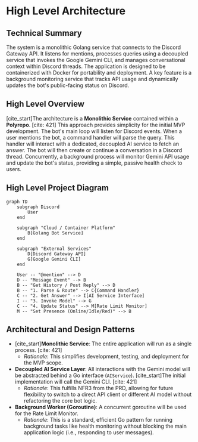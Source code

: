 # High Level Architecture

## Technical Summary

The system is a monolithic Golang service that connects to the Discord Gateway API. It listens for mentions, processes queries using a decoupled service that invokes the Google Gemini CLI, and manages conversational context within Discord threads. The application is designed to be containerized with Docker for portability and deployment. A key feature is a background monitoring service that tracks API usage and dynamically updates the bot's public-facing status on Discord.

## High Level Overview

[cite\_start]The architecture is a **Monolithic Service** contained within a **Polyrepo**. [cite: 421] This approach provides simplicity for the initial MVP development. The bot's main loop will listen for Discord events. When a user mentions the bot, a command handler will parse the query. This handler will interact with a dedicated, decoupled AI service to fetch an answer. The bot will then create or continue a conversation in a Discord thread. Concurrently, a background process will monitor Gemini API usage and update the bot's status, providing a simple, passive health check to users.

## High Level Project Diagram

```mermaid
graph TD
    subgraph Discord
        User
    end

    subgraph "Cloud / Container Platform"
        B[Golang Bot Service]
    end

    subgraph "External Services"
        D[Discord Gateway API]
        G[Google Gemini CLI]
    end

    User -- "@mention" --> D
    D -- "Message Event" --> B
    B -- "Get History / Post Reply" --> D
    B -- "1. Parse & Route" --> C{Command Handler}
    C -- "2. Get Answer" --> I[AI Service Interface]
    I -- "3. Invoke Model" --> G
    C -- "4. Update Status" --> M[Rate Limit Monitor]
    M -- "Set Presence (Online/Idle/Red)" --> B

```

## Architectural and Design Patterns

  * [cite\_start]**Monolithic Service**: The entire application will run as a single process. [cite: 421]
      * *Rationale*: This simplifies development, testing, and deployment for the MVP scope.
  * **Decoupled AI Service Layer**: All interactions with the Gemini model will be abstracted behind a Go interface (`AIService`). [cite\_start]The initial implementation will call the Gemini CLI. [cite: 421]
      * *Rationale*: This fulfills NFR3 from the PRD, allowing for future flexibility to switch to a direct API client or different AI model without refactoring the core bot logic.
  * **Background Worker (Goroutine)**: A concurrent goroutine will be used for the Rate Limit Monitor.
      * *Rationale*: This is a standard, efficient Go pattern for running background tasks like health monitoring without blocking the main application logic (i.e., responding to user messages).